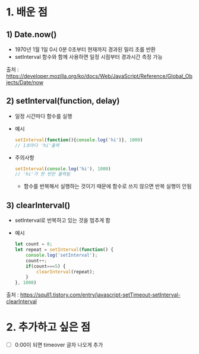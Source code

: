 # 1. 배운 점

## 1) Date.now()

- 1970년 1월 1일 0시 0분 0초부터 현재까지 경과된 밀리 초를 반환
- setInterval 함수와 함께 사용하면 일정 시점부터 경과시간 측정 가능

출처 : https://developer.mozilla.org/ko/docs/Web/JavaScript/Reference/Global_Objects/Date/now

## 2) setInterval(function, delay)

- 일정 시간마다 함수를 실행

- 예시

  ```javascript
  setInterval(function(){console.log('hi')}, 1000)
  // 1초마다 'hi'출력
  ```

- 주의사항

  ```javascript
  setInterval(console.log('hi'), 1000)
  // 'hi'가 한 번만 출력됨
  ```

  - 함수를 반복해서 실행하는 것이기 때문에 함수로 쓰지 않으면 반복 실행이 안됨

## 3) clearInterval()

- setInterval로 반복하고 있는 것을 멈추게 함

- 예시

  ```javascript
  let count = 0;
  let repeat = setInterval(function() {
      console.log('setInterval');
      count++;
      if(count===5) {
          clearInterval(repeat);
      }
  }, 1000)
  ```

출처 : https://squll1.tistory.com/entry/javascript-setTimeout-setInterval-clearInterval

# 2. 추가하고 싶은 점

- [ ] 0:00이 되면 timeover 글자 나오게 추가